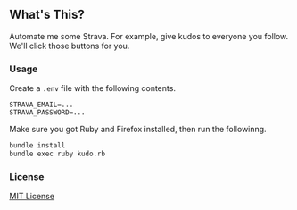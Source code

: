 ## What's This?

Automate me some Strava. For example, give kudos to everyone you follow. We'll click those buttons for you.

### Usage

Create a `.env` file with the following contents.

```
STRAVA_EMAIL=...
STRAVA_PASSWORD=...
```

Make sure you got Ruby and Firefox installed, then run the followinng.

```bash
bundle install
bundle exec ruby kudo.rb
```

### License

[MIT License](LICENSE.md)
